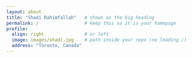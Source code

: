 ```yaml
---
layout: about
title: "Shadi Rahimfallah"   # shown as the big heading
permalink: /                 # keep this so it is your homepage
profile:
  align: right               # or left
  image: images/shadi.jpg    # path inside your repo (no leading /)
  address: "Toronto, Canada"
---
```

